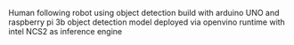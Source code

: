 Human following robot using object detection
build with arduino UNO and raspberry pi 3b
object detection model deployed via openvino runtime with intel NCS2 as inference engine

